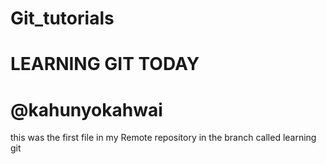 # Git_tutorials
# LEARNING GIT TODAY
# @kahunyokahwai

this was the first file in my Remote repository in the branch called learning git 
